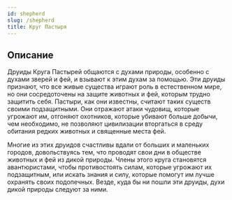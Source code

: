 ```yaml
---
id: shepherd
slug: /shepherd
title: Круг Пастыря
---
```

## Описание
Друиды Круга Пастырей общаются с духами природы, особенно с духами зверей и фей, и взывают к этим духам за помощью. Эти друиды признают, что все живые существа играют роль в естественном мире, но они сосредоточены на защите животных и фей, которым трудно защитить себя. Пастыри, как они известны, считают таких существ своими подзащитными. Они отражают атаки чудовищ, которые угрожают им, отгоняют охотников, которые убивают больше добычи, чем необходимо, не позволяют цивилизации вторгаться в среду обитания редких животных и священные места фей.

Многие из этих друидов счастливы вдали от больших и маленьких городов, довольствуясь тем, что проводят свои дни в обществе животных и фей из дикой природы. Члены этого круга становятся авантюристами, чтобы противостоять силам, которые угрожают их подзащитным, или искать знания и силу, которые помогут им лучше охранять своих подопечных. Везде, куда бы ни пошли эти друиды, духи дикой природы следуют за ними.